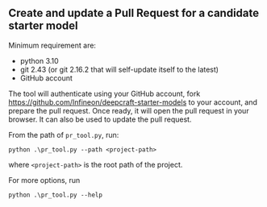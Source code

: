 ## Create and update a Pull Request for a candidate starter model

Minimum requirement are:
* python 3.10
* git 2.43 (or git 2.16.2 that will self-update itself to the latest)
* GitHub account

The tool will authenticate using your GitHub account, fork https://github.com/Infineon/deepcraft-starter-models to your account, and prepare the pull request.
Once ready, it will open the pull request in your browser.
It can also be used to update the pull request.

From the path of `pr_tool.py`, run:

`python .\pr_tool.py --path <project-path>`

where `<project-path>` is the root path of the project.

For more options, run

`python .\pr_tool.py --help`
